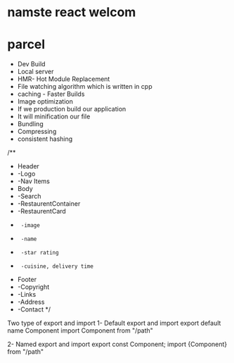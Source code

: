 # namste react welcom 

# parcel
- Dev Build
- Local server
- HMR- Hot Module Replacement
- File watching algorithm which is written in cpp  
- caching - Faster Builds
- Image optimization
- If we production build our application 
 - It will minification our file
 - Bundling
 - Compressing
- consistent hashing


/**
 * Header
 *  -Logo
 *  -Nav Items
 * Body
 *  -Search
 *  -RestaurentContainer
 *    -RestaurentCard
 *      -image
 *      -name
 *      -star rating
 *      -cuisine, delivery time
 * Footer
 *  -Copyright
 *  -Links
 *  -Address
 *  -Contact
 */



 Two type of export and import 
 1- Default export and import 
    export default name Component
    import Component from "/path"

    
 2- Named export and import
    export const Component;
    import {Component} from "/path" 